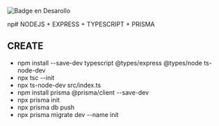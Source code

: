 ![Badge en Desarollo](https://img.shields.io/badge/STATUS-DEVELOPING-yellow)

np# NODEJS + EXPRESS + TYPESCRIPT + PRISMA 
## CREATE
- npm install --save-dev typescript @types/express @types/node ts-node-dev
- npx tsc --init
- npx ts-node-dev src/index.ts
- npm install prisma @prisma/client --save-dev
- npx prisma init
- npx prisma db push
- npx prisma migrate dev --name init




